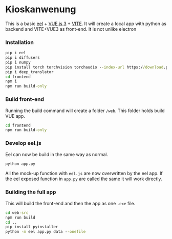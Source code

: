 # Kioskanwenung

This is a basic [eel](https://github.com/python-eel/Eel) + [VUE.js 3](https://vuejs.org/) + [VITE](https://vitejs.dev/). It will create a local app with python as backend and VITE+VUE3 as front-end.
It is not unlike electron

### Installation

```cmd
pip i eel
pip i diffusers
pip i numpy
pip install torch torchvision torchaudio --index-url https://download.pytorch.org/whl/cu118
pip i deep_translator
cd frontend
npm i
npm run build-only
```
### Build front-end

Running the build command will create a folder `/web`. This folder holds build VUE app.

```cmd
cd frontend
npm run build-only
```

### Develop eel.js

Eel can now be build in the same way as normal.

```cmd
python app.py
```

All the mock-up function with `eel.js` are now overwritten by the eel app.
If the eel exposed function in `app.py` are called the same it will work directly.

### Building the full app

This will build the front-end and then the app as one `.exe` file.

```cmd
cd web-src
npm run build
cd ..
pip install pyinstaller
python -m eel app.py data --onefile
```
